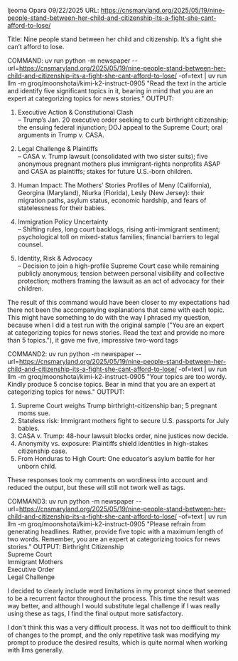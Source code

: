 Ijeoma Opara 09/22/2025
URL: https://cnsmaryland.org/2025/05/19/nine-people-stand-between-her-child-and-citizenship-its-a-fight-she-cant-afford-to-lose/

Title: Nine people stand between her child and citizenship. It’s a fight she can’t afford to lose.

COMMAND:
uv run python -m newspaper --url=https://cnsmaryland.org/2025/05/19/nine-people-stand-between-her-child-and-citizenship-its-a-fight-she-cant-afford-to-lose/ -of=text | 
 uv run llm -m groq/moonshotai/kimi-k2-instruct-0905 "Read the text in the article and identify five significant topics in it, bearing in mind that you are an expert at categorizing topics for news stories."
OUTPUT:
1. Executive Action & Constitutional Clash  
   – Trump’s Jan. 20 executive order seeking to curb birthright citizenship; the ensuing federal injunction; DOJ appeal to the Supreme Court; oral arguments in Trump v. CASA.

2. Legal Challenge & Plaintiffs  
   – CASA v. Trump lawsuit (consolidated with two sister suits); five anonymous pregnant mothers plus immigrant-rights nonprofits ASAP and CASA as plaintiffs; stakes for future U.S.-born children.

3. Human Impact: The Mothers’ Stories 
 Profiles of Meny (California), Georgina (Maryland), Niurka (Florida), Lesly (New Jersey): their migration paths, asylum status, economic hardship, and fears of statelessness for their babies.

4. Immigration Policy Uncertainty  
   – Shifting rules, long court backlogs, rising anti-immigrant sentiment; psychological toll on mixed-status families; financial barriers to legal counsel.

5. Identity, Risk & Advocacy  
   – Decision to join a high-profile Supreme Court case while remaining publicly anonymous; tension between personal visibility and collective protection; mothers framing the lawsuit as an act of advocacy for their children. 

The result of this command would have been closer to my expectations had there not been the accompanying explanations that came with each topic. This might have something to do with the way I phrased my question, because when I did a test run with the original sample ("You are an expert at categorizing topics for news stories. Read the text and provide no more than 5 topics."), it gave me five, impressive two-word tags


   COMMAND2:
   uv run python -m newspaper --url=https://cnsmaryland.org/2025/05/19/nine-people-stand-between-her-child-and-citizenship-its-a-fight-she-cant-afford-to-lose/ -of=text |
 uv run llm -m groq/moonshotai/kimi-k2-instruct-0905 "Your topics are too wordy. Kindly produce 5 concise topics. Bear in mind that you are an expert at categorizing topics for news."
 OUTPUT:
1. Supreme Court weighs Trump birthright-citizenship ban; 5 pregnant moms sue.  
2. Stateless risk: Immigrant mothers fight to secure U.S. passports for July babies.  
3. CASA v. Trump: 48-hour lawsuit blocks order, nine justices now decide.  
4. Anonymity vs. exposure: Plaintiffs shield identities in high-stakes citizenship case.  
5. From Honduras to High Court: One educator’s asylum battle for her unborn child.

These responses took my comments on wordiness into account and reduced the output, but these will still not twork well as tags.

COMMAND3:
uv run python -m newspaper --url=https://cnsmaryland.org/2025/05/19/nine-people-stand-between-her-child-and-citizenship-its-a-fight-she-cant-afford-to-lose/ -of=text | uv run llm -m groq/moonshotai/kimi-k2-instruct-0905 "Please refrain from generating headlines. Rather, provide five topic with a maximum  length of two words. Remember, you are an expert at categorizing tooics for news stories."
OUTPUT:
Birthright Citizenship  
Supreme Court  
Immigrant Mothers  
Executive Order  
Legal Challenge

I decided to clearly include word limitations in my prompt since that seemed to be a recurrent factor throughout the process. This time the result was way better, and although I would substitute legal challenge if I was really using these as tags, I find the final output more satisfactory.

I don't think this was a very difficult process. It was not too deifficult to think of changes to the prompt, and the only repetitive task was modifying my prompt to produce the desired results, which is quite normal when working with llms generally.